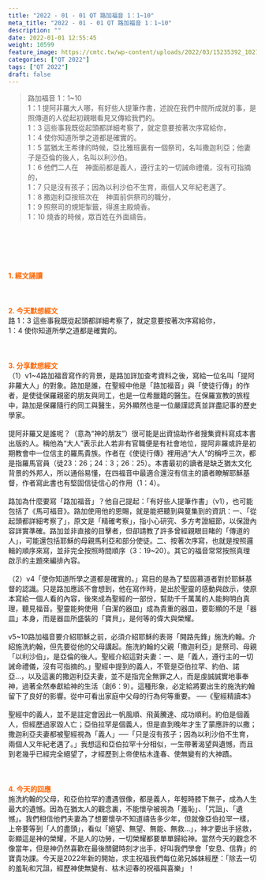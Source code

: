 ```yaml
---
title: "2022 - 01 - 01 QT 路加福音 1：1~10"
meta_title: "2022 - 01 - 01 QT 路加福音 1：1~10"
description: ""
date: 2022-01-01 12:55:45
weight: 10599
feature_image: https://cmtc.tw/wp-content/uploads/2022/03/15235392_10211799862337740_180693556567566654_o-1.webp
categories: ["QT 2022"]
tags: ["QT 2022"]
draft: false
---
```


<blockquote>路加福音 1：1~10<br />
1：1 提阿非羅大人哪，有好些人提筆作書，述說在我們中間所成就的事，是照傳道的人從起初親眼看見又傳給我們的。<br />
1：3 這些事我既從起頭都詳細考察了，就定意要按著次序寫給你，<br />
1：4 使你知道所學之道都是確實的。<br />
1：5 當猶太王希律的時候，亞比雅班裏有一個祭司，名叫撒迦利亞；他妻子是亞倫的後人，名叫以利沙伯。<br />
1：6 他們二人在　神面前都是義人，遵行主的一切誡命禮儀，沒有可指摘的，<br />
1：7 只是沒有孩子；因為以利沙伯不生育，兩個人又年紀老邁了。<br />
1：8 撒迦利亞按班次在　神面前供祭司的職分，<br />
1：9 照祭司的規矩掣籤，得進主殿燒香。<br />
1：10 燒香的時候，眾百姓在外面禱告。</blockquote><br />
&nbsp;<br />
<br />
&nbsp;<br />
<br />
<span style="color: #ff6600;"><strong>1. </strong><strong>經文誦讀</strong></span><br />
<br />
<span style="color: #ff6600;"><strong> </strong></span><br />
<br />
<span style="color: #ff6600;"><strong>2. 今天默想</strong><strong>經文<br />
</strong></span>路 1：3 這些事我既從起頭都詳細考察了，就定意要按著次序寫給你，<br />
1：4 使你知道所學之道都是確實的。<br />
<br />
&nbsp;<br />
<br />
<span style="color: #ff6600;"><strong>3. 分享默想經文<br />
</strong></span>（1）v1~4路加福音寫作的背景，是路加詳加查考資料之後，寫給一位名叫「提阿非羅大人」的對象。路加是誰，在聖經中他是「路加福音」與「使徒行傳」的作者，是使徒保羅親密的朋友與同工，也是一位希臘籍的醫生。在保羅宣教的旅程中，路加是保羅隨行的同工與醫生，另外顯然也是一位嚴謹認真並詳盡記事的歷史學家。<br />
<br />
提阿非羅又是誰呢？（意為“神的朋友”）很可能是出資協助作者搜集資料寫成本書出版的人。稱他為“大人”表示此人若非有官職便是有社會地位，提阿非羅或許是初期教會中一位信主的羅馬貴族。作者在《使徒行傳》裡用過“大人”的稱呼三次，都是指羅馬官員（徒23：26；24：3；26：25）。本書最初的讀者是缺乏猶太文化背景的外邦人，所以通俗易懂，在四福音中最適合還沒有信主的讀者瞭解耶穌基督，作者寫此書也有堅固信徒信心的作用（1：4）。<br />
<br />
路加為什麼要寫「路加福音」？他自己提起：「有好些人提筆作書」（v1），也可能包括了《馬可福音》。路加使用他的恩賜，就是能把聽到與蓃集到的資訊：一、「從起頭都詳細考察了」，原文是「精確考察」，指小心研究、多方考證細節，以保證內容詳實準確。路加並非直接的目擊者，但卻請教了許多曾經親眼目睹的「傳道的人」，可能還包括耶穌的母親馬利亞和部分使徒。二、按著次序寫，也就是按照邏輯的順序來寫，並非完全按照時間順序（3：19~20）。其它的福音常常按照真理啟示的主題來編排內容。<br />
<br />
（2）v4「使你知道所學之道都是確實的。」寫目的是為了堅固慕道者對於耶穌基督的認識。只是路加應該不會想到，他在寫作時，是出於聖靈的感動與啟示，使原本寫給一個人看的內容，後來成為聖經的一部份，幫助千千萬萬的人能夠明白真理，聽見福音。聖靈能夠使用「自潔的器皿」成為貴重的器皿，要彰顯的不是「器皿」本身，而是器皿所盛裝的「寶貝」，是何等的偉大與榮耀。<br />
<br />
v5~10路加福音要介紹耶穌之前，必須介紹耶穌的表哥「開路先鋒」施洗約翰。介紹施洗約翰，但先要從他的父母講起。施洗約翰的父親「撒迦利亞」是祭司、母親「以利沙伯」，是亞倫的後人。聖經介紹這對夫妻：一、是「義人，遵行主的一切誡命禮儀，沒有可指摘的。」聖經中提到的義人，不管是亞伯拉罕、約伯、諾亞…，以及這裏的撒迦利亞夫妻，並不是指完全無罪之人，而是虔誠誠實地事奉神，過著全然奉獻給神的生活（創6：9）。這種形象，必定給將要出生的施洗約翰留下了良好的影響。從中可看出家庭中父母的行為何等重要。 ──《聖經精讀本》<br />
<br />
聖經中的義人，並不是註定會因此一帆風順、飛黃騰達、成功順利。約伯是個義人，但經歷過家毀人亡；亞伯拉罕是個義人，但是直到晚年才生了蒙應許的以撒；撒迦利亞夫妻都被聖經視為「義人」──「只是沒有孩子；因為以利沙伯不生育，兩個人又年紀老邁了。」我想這和亞伯拉罕十分相似，一生帶著渴望與遺憾，而且到老幾乎已經完全絕望了，才經歷到上帝使枯木逢春、使無變有的大神蹟。<br />
<br />
&nbsp;<br />
<br />
<span style="color: #ff6600;"><strong>4. 今天的回應<br />
</strong></span>施洗約翰的父母，和亞伯拉罕的遭遇很像，都是義人，年輕時膝下無子，成為人生最大的遺憾。因為在猶太人的觀念裏，不能懷孕被視為「羞恥」、「咒詛」、「遺憾」。我們相信他們夫妻為了想要懷孕不知道禱告多少年，但就像亞伯拉罕一樣，上帝要等到「人的盡頭」，看似「絕望、無望、無能、無救…」，神才要出手拯救，彰顯這是神的榮耀，不是人的功勞，一切榮耀都要單單歸給神。當然今天的觀念不像當年，但是神仍然喜歡在最後關鍵時刻才出手，好叫我們學會「安息、信靠」的寶貴功課。今天是2022年新的開始，求主祝福我們每位弟兄姊妹經歷：「除去一切的羞恥和咒詛，經歷神使無變有、枯木迎春的祝福與喜樂」！<br />
<br />
&nbsp;
        
